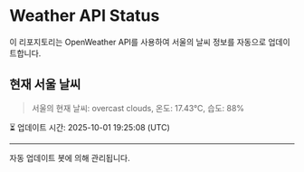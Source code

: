 
# Weather API Status

이 리포지토리는 OpenWeather API를 사용하여 서울의 날씨 정보를 자동으로 업데이트합니다.

## 현재 서울 날씨
> 서울의 현재 날씨: overcast clouds, 온도: 17.43°C, 습도: 88%

⏳ 업데이트 시간: 2025-10-01 19:25:08 (UTC)

---
자동 업데이트 봇에 의해 관리됩니다.
